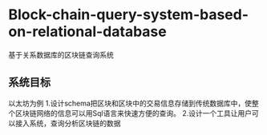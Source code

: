 # Block-chain-query-system-based-on-relational-database
基于关系数据库的区块链查询系统
## 系统目标
以太坊为例
1.设计schema把区块和区块中的交易信息存储到传统数据库中，使整个区块链网络的信息可以用Sql语言来快速方便的查询。
2.设计一个工具让用户可以接入系统，查询分析区块链的数据
